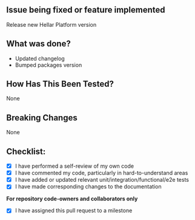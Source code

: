 <!--- Provide a general summary of your changes in the Title above -->
<!--- Pull request titles must use the [conventional commits](https://www.conventionalcommits.org/en/v1.0.0/#summary) format -->

## Issue being fixed or feature implemented
<!--- Why is this change required? What problem does it solve? -->
<!--- If it fixes an open issue, please link to the issue here. -->
Release new Hellar Platform version

## What was done?
<!--- Describe your changes in detail -->
- Updated changelog
- Bumped packages version

## How Has This Been Tested?
<!--- Please describe in detail how you tested your changes. -->
<!--- Include details of your testing environment, and the tests you ran to -->
<!--- see how your change affects other areas of the code, etc. -->
None

## Breaking Changes
<!--- Please describe any breaking changes your code introduces and verify that -->
<!--- the title includes "!" following the conventional commit type (e.g. "feat!: ..."-->
None

## Checklist:
<!--- Go over all the following points, and put an `x` in all the boxes that apply. -->
- [x] I have performed a self-review of my own code
- [x] I have commented my code, particularly in hard-to-understand areas
- [x] I have added or updated relevant unit/integration/functional/e2e tests
- [x] I have made corresponding changes to the documentation

**For repository code-owners and collaborators only**
- [x] I have assigned this pull request to a milestone

